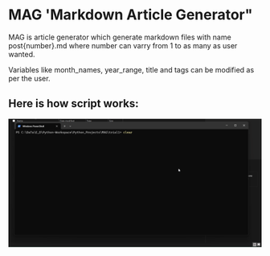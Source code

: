 # MAG 'Markdown Article Generator" 
MAG is article generator which generate markdown files with name post{number}.md where number can varry from 1 to as many as user wanted.

Variables like month_names, year_range, title and tags can be modified as per the user.

## Here is how script works:
![MAG Working](magWorking.gif)